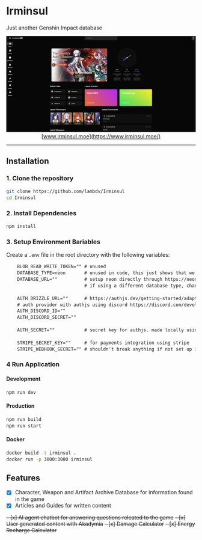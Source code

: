 # Irminsul

Just another Genshin Impact database

<div align="center">
  
![Irminsul Screenshot](./example.jpg)
[www.irminsul.moe](https://www.irminsul.moe/)

</div>

---

## Installation

### 1. Clone the repository
```bash
git clone https://github.com/lambdv/Irminsul
cd Irminsul
```

### 2. Install Dependencies
```bash
npm install
```

### 3. Setup Environment Bariables
Create a `.env` file in the root directory with the following variables:
```txt
    BLOB_READ_WRITE_TOKEN="" # unused
    DATABASE_TYPE=neon       # unused in code, this just shows that we're using neon for the database
    DATABASE_URL=""          # setup neon directly through https://neon.tech/ or through vercel
                             # if using a different database type, change code in src/db/db.ts

    AUTH_DRIZZLE_URL=""      # https://authjs.dev/getting-started/adapters/drizzle?framework=next-js
    # auth provider with authjs using discord https://discord.com/developers/docs/intro
    AUTH_DISCORD_ID=""
    AUTH_DISCORD_SECRET=""

    AUTH_SECRET=""           # secret key for authjs. made locally using `openssl rand -base64 32` 

    STRIPE_SECRET_KEY=""     # for payments integration using stripe 
    STRIPE_WEBHOOK_SECRET="" # shouldn't break anything if not set up in most cases
```

### 4 Run Application

#### Development
```bash
npm run dev
```

#### Production
```bash
npm run build
npm run start
```

#### Docker
```bash
docker build -t irminsul .
docker run -p 3000:3000 irminsul
```

## Features
- [x] Character, Weapon and Artifact Archive Database for information found in the game
- [x] Articles and Guides for written content

~~- [x] AI agent chatbot for answering questions releated to the game~~
~~- [x] User generated content with Akadymia~~
~~- [x] Damage Calculator~~
~~- [x] Energy Recharge Calculator~~

